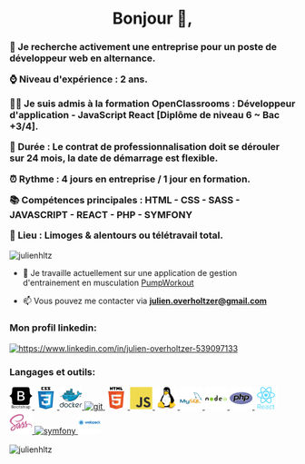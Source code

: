 <h1 align="center">Bonjour 👋,</h1>
<h3 align="left">

🔎 Je recherche activement une entreprise pour un poste de développeur web en alternance.

⌚ Niveau d'expérience : 2 ans.

👨‍🎓 Je suis admis à la formation OpenClassrooms : Développeur d'application - JavaScript React [Diplôme de niveau 6 ~ Bac +3/4].

📅 Durée : Le contrat de professionnalisation doit se dérouler sur 24 mois, la date de démarrage est flexible.

⏰ Rythme : 4 jours en entreprise / 1 jour en formation.

📚 Compétences principales : 
HTML - CSS - SASS - JAVASCRIPT - REACT - PHP - SYMFONY

📍 Lieu : Limoges & alentours ou télétravail total.

</h3>

<p align="left"> <img src="https://komarev.com/ghpvc/?username=julienhltz&label=Profile%20views&color=0e75b6&style=flat" alt="julienhltz" /> </p>

- 🔭 Je travaille actuellement sur une application de gestion d'entrainement en musculation [PumpWorkout](https://github.com/JulienHltz/PumpWorkout-App)

- 📫 Vous pouvez me contacter via **julien.overholtzer@gmail.com**

<h3 align="left">Mon profil linkedin:</h3>
<p align="left">
<a href="https://www.linkedin.com/in/julien-overholtzer-539097133" target="blank"><img align="center" src="https://raw.githubusercontent.com/rahuldkjain/github-profile-readme-generator/master/src/images/icons/Social/linked-in-alt.svg" alt="https://www.linkedin.com/in/julien-overholtzer-539097133" height="30" width="40" /></a>
</p>

<h3 align="left">Langages et outils:</h3>
<p align="left"><a href="https://getbootstrap.com" target="_blank" rel="noreferrer"> <img src="https://raw.githubusercontent.com/devicons/devicon/master/icons/bootstrap/bootstrap-plain-wordmark.svg" alt="bootstrap" width="40" height="40"/> </a> <a href="https://www.w3schools.com/css/" target="_blank" rel="noreferrer"> <img src="https://raw.githubusercontent.com/devicons/devicon/master/icons/css3/css3-original-wordmark.svg" alt="css3" width="40" height="40"/> </a> <a href="https://www.docker.com/" target="_blank" rel="noreferrer"> <img src="https://raw.githubusercontent.com/devicons/devicon/master/icons/docker/docker-original-wordmark.svg" alt="docker" width="40" height="40"/> </a> <a href="https://git-scm.com/" target="_blank" rel="noreferrer"> <img src="https://www.vectorlogo.zone/logos/git-scm/git-scm-icon.svg" alt="git" width="40" height="40"/> </a> <a href="https://www.w3.org/html/" target="_blank" rel="noreferrer"> <img src="https://raw.githubusercontent.com/devicons/devicon/master/icons/html5/html5-original-wordmark.svg" alt="html5" width="40" height="40"/> </a> <a href="https://developer.mozilla.org/en-US/docs/Web/JavaScript" target="_blank" rel="noreferrer"> <img src="https://raw.githubusercontent.com/devicons/devicon/master/icons/javascript/javascript-original.svg" alt="javascript" width="40" height="40"/> </a> <a href="https://www.linux.org/" target="_blank" rel="noreferrer"> <img src="https://raw.githubusercontent.com/devicons/devicon/master/icons/linux/linux-original.svg" alt="linux" width="40" height="40"/> </a> <a href="https://www.mysql.com/" target="_blank" rel="noreferrer"> <img src="https://raw.githubusercontent.com/devicons/devicon/master/icons/mysql/mysql-original-wordmark.svg" alt="mysql" width="40" height="40"/> </a> <a href="https://nodejs.org" target="_blank" rel="noreferrer"> <img src="https://raw.githubusercontent.com/devicons/devicon/master/icons/nodejs/nodejs-original-wordmark.svg" alt="nodejs" width="40" height="40"/> </a> <a href="https://www.php.net" target="_blank" rel="noreferrer"> <img src="https://raw.githubusercontent.com/devicons/devicon/master/icons/php/php-original.svg" alt="php" width="40" height="40"/> </a> <a href="https://reactjs.org/" target="_blank" rel="noreferrer"> <img src="https://raw.githubusercontent.com/devicons/devicon/master/icons/react/react-original-wordmark.svg" alt="react" width="40" height="40"/> </a> <a href="https://sass-lang.com" target="_blank" rel="noreferrer"> <img src="https://raw.githubusercontent.com/devicons/devicon/master/icons/sass/sass-original.svg" alt="sass" width="40" height="40"/> </a> <a href="https://symfony.com" target="_blank" rel="noreferrer"> <img src="https://symfony.com/logos/symfony_black_03.svg" alt="symfony" width="40" height="40"/> </a> <a href="https://webpack.js.org" target="_blank" rel="noreferrer"> <img src="https://raw.githubusercontent.com/devicons/devicon/d00d0969292a6569d45b06d3f350f463a0107b0d/icons/webpack/webpack-original-wordmark.svg" alt="webpack" width="40" height="40"/> </a> </p>

<p><img align="center" src="https://github-readme-stats.vercel.app/api/top-langs?username=julienhltz&show_icons=true&locale=en&layout=compact" alt="julienhltz" /></p>
